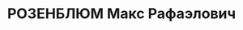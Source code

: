 ---
title: РОЗЕНБЛЮМ Макс Рафаэлович
description: 'Род. в 1900, еврей, член ВКП(б) с 1920, в органах НКВД с 1926.

  Звание: 25.12.1935 - ст. лейтенант ГБ, 13.02.1937 - капитан ГБ.

  Награды: знак «Почетный работник ВЧК—ОГПУ (V)» №780, 03.07.1937 - орден Красной
  Звезды.

  нач. 3 отдела УНКВД Азово-Черноморского края, уволен 07.10.1937.

  репрессирован.'
---